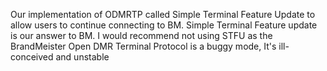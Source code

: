 Our implementation of ODMRTP called Simple Terminal Feature Update to allow users to continue connecting to BM. Simple Terminal Feature update is our answer to BM.
I would recommend not using STFU as the BrandMeister Open DMR Terminal Protocol is a buggy mode, It's ill-conceived and unstable
